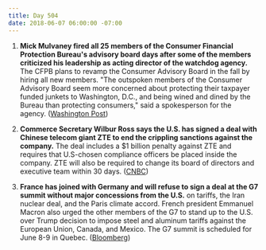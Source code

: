 ```yaml
---
title: Day 504
date: 2018-06-07 06:00:00 -07:00
---
```


1. **Mick Mulvaney fired all 25 members of the Consumer Financial Protection Bureau's advisory board days after some of the members criticized his leadership as acting director of the watchdog agency.** The CFPB plans to revamp the Consumer Advisory Board in the fall by hiring all new members. "The outspoken members of the Consumer Advisory Board seem more concerned about protecting their taxpayer funded junkets to Washington, D.C., and being wined and dined by the Bureau than protecting consumers," said a spokesperson for the agency. ([Washington Post](https://www.washingtonpost.com/news/business/wp/2018/06/06/mick-mulvaney-fires-members-of-cfpb-advisory-board/?utm_source=reddit.com&utm_term=.6aa6939c1451))

2. **Commerce Secretary Wilbur Ross says the U.S. has signed a deal with Chinese telecom giant ZTE to end the crippling sanctions against the company.** The deal includes a $1 billion penalty against ZTE and requires that U.S-chosen compliance officers be placed inside the company. ZTE will also be required to change its board of directors and executive team within 30 days. ([CNBC](https://www.cnbc.com/2018/06/07/commerce-secretary-wilbur-ross-the-us-strikes-a-deal-with-zte.html))

3. **France has joined with Germany and will refuse to sign a deal at the G7 summit without major concessions from the U.S.** on tariffs, the Iran nuclear deal, and the Paris climate accord. French president Emmanuel Macron also urged the other members of the G7 to stand up to the U.S. over Trump decision to impose steel and aluminum tariffs against the European Union, Canada, and Mexico. The G7 summit is scheduled for June 8-9 in Quebec. ([Bloomberg](https://www.bloomberg.com/news/articles/2018-06-07/france-said-to-warn-trump-that-it-will-not-sign-a-g-7-statement))
